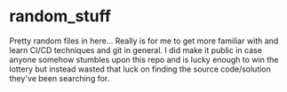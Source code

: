 # random_stuff
Pretty random files in here... Really is for me to get more familiar with and learn CI/CD techniques and git in general. I did make it public in case anyone somehow stumbles upon this repo and is lucky enough to win the lottery but instead wasted that luck on finding the source code/solution they've been searching for.
